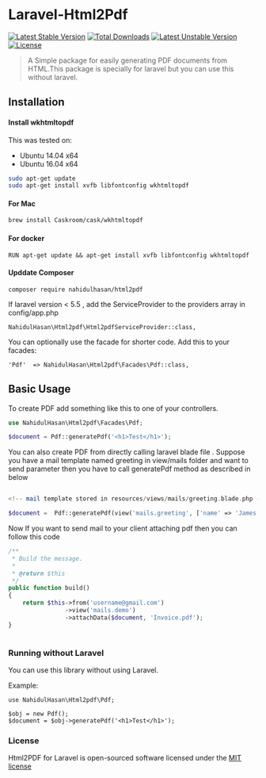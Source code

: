 # Laravel-Html2Pdf


[![Latest Stable Version](https://poser.pugx.org/nahidulhasan/html2pdf/v/stable)](https://packagist.org/packages/nahidulhasan/html2pdf)
[![Total Downloads](https://poser.pugx.org/nahidulhasan/html2pdf/downloads)](https://packagist.org/packages/nahidulhasan/html2pdf)
[![Latest Unstable Version](https://poser.pugx.org/nahidulhasan/html2pdf/v/unstable)](https://packagist.org/packages/nahidulhasan/html2pdf)
[![License](https://poser.pugx.org/nahidulhasan/html2pdf/license)](https://packagist.org/packages/nahidulhasan/html2pdf)



> A Simple package for easily generating PDF documents from HTML.This package is specially for laravel but you can use this without laravel.


## Installation

#### Install wkhtmltopdf 

This was tested on:

- Ubuntu 14.04 x64
- Ubuntu 16.04 x64

```sh
sudo apt-get update
sudo apt-get install xvfb libfontconfig wkhtmltopdf
```

#### For Mac
```sh
brew install Caskroom/cask/wkhtmltopdf
```


#### For docker 
```
RUN apt-get update && apt-get install xvfb libfontconfig wkhtmltopdf
```

#### Upddate Composer
```
composer require nahidulhasan/html2pdf
```

If laravel version < 5.5 , add the ServiceProvider to the providers array in config/app.php

    NahidulHasan\Html2pdf\Html2pdfServiceProvider::class,

You can optionally use the facade for shorter code. Add this to your facades:

    'Pdf'  => NahidulHasan\Html2pdf\Facades\Pdf::class,

## Basic Usage

To create PDF add something like this to one of your controllers.

```php
use NahidulHasan\Html2pdf\Facades\Pdf;

$document = Pdf::generatePdf('<h1>Test</h1>');

```

You can also create PDF from directly calling laravel blade file . Suppose you have a mail template named greeting in view/mails folder and want to send parameter then you have to call generatePdf method as described in below

```php

<!-- mail template stored in resources/views/mails/greeting.blade.php -->

$document =  Pdf::generatePdf(view('mails.greeting', ['name' => 'James', 'testVar' => 'demo']));


```

Now If you want to send mail to your client attaching pdf  then you can follow this code

```php
/**
 * Build the message.
 *
 * @return $this
 */
public function build()
{
    return $this->from('username@gmail.com')
                ->view('mails.demo')
                ->attachData($document, 'Invoice.pdf');
}
  
```

### Running without Laravel

You can use this library without using Laravel.

Example:

```
use NahidulHasan\Html2pdf\Pdf;

$obj = new Pdf();
$document = $obj->generatePdf('<h1>Test</h1>');
```

### License

Html2PDF for Laravel is open-sourced software licensed under the [MIT license](http://opensource.org/licenses/MIT)

